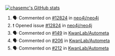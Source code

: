 [![chasemc's GitHub stats](https://github-readme-stats.vercel.app/api?username=chasemc)](https://github.com/anuraghazra/github-readme-stats)


<!--START_SECTION:activity-->
1. 🗣 Commented on [#12824](https://github.com/neo4j/neo4j/issues/12824) in [neo4j/neo4j](https://github.com/neo4j/neo4j)
2. ❗️ Opened issue [#12824](https://github.com/neo4j/neo4j/issues/12824) in [neo4j/neo4j](https://github.com/neo4j/neo4j)
3. 🗣 Commented on [#149](https://github.com/KwanLab/Autometa/issues/149) in [KwanLab/Autometa](https://github.com/KwanLab/Autometa)
4. 🗣 Commented on [#206](https://github.com/KwanLab/Autometa/issues/206) in [KwanLab/Autometa](https://github.com/KwanLab/Autometa)
5. 🗣 Commented on [#212](https://github.com/KwanLab/Autometa/issues/212) in [KwanLab/Autometa](https://github.com/KwanLab/Autometa)
<!--END_SECTION:activity-->
